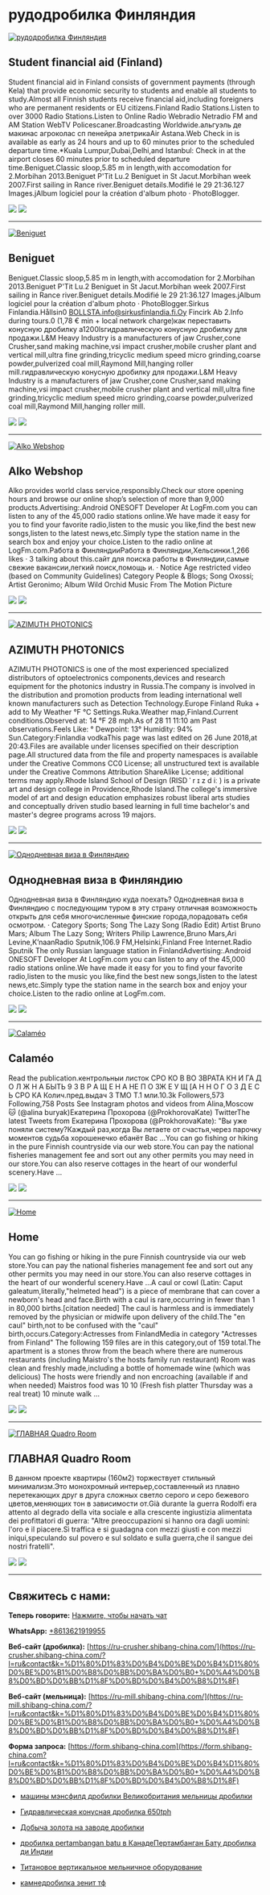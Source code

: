 # рудодробилка Финляндия

<a href="https://swt.shibang-china.com/?l=ru&img&k=%D1%80%D1%83%D0%B4%D0%BE%D0%B4%D1%80%D0%BE%D0%B1%D0%B8%D0%BB%D0%BA%D0%B0+%D0%A4%D0%B8%D0%BD%D0%BB%D1%8F%D0%BD%D0%B4%D0%B8%D1%8F" target="_blank">![рудодробилка Финляндия](http://static.shibang-china.com/all-800x300/1088.jpg)</a>

## Student financial aid (Finland)
Student financial aid in Finland consists of government payments (through Kela) that provide economic security to students and enable all students to study.Almost all Finnish students receive financial aid,including foreigners who are permanent residents or EU citizens.Finland Radio Stations.Listen to over 3000 Radio Stations.Listen to Online Radio Webradio Netradio FM and AM Station WebTV Policescaner.Broadcasting Worldwide.альгуэль де макинас агроколас сп пенейра элетрикаAir Astana.Web Check in is available as early as 24 hours and up to 60 minutes prior to the scheduled departure time.*Kuala Lumpur,Dubai,Delhi,and Istanbul: Check in at the airport closes 60 minutes prior to scheduled departure time.Beniguet.Classic sloop,5.85 m in length,with accomodation for 2.Morbihan 2013.Beniguet P'Tit Lu.2 Beniguet in St Jacut.Morbihan week 2007.First sailing in Rance river.Beniguet details.Modifi&#233; le 29 21:36.127 Images.jAlbum logiciel pour la cr&#233;ation d'album photo &#183; PhotoBlogger.


<a href="https://whatsapp.shibangsoft.com/WhatsApp.php" target="_blank" title="WhatsApp">![](http://static.shibang-china.com/icon/whatsapp.png)</a> <a href="https://swt.shibang-china.com/?l=ru&icon&k=%D1%80%D1%83%D0%B4%D0%BE%D0%B4%D1%80%D0%BE%D0%B1%D0%B8%D0%BB%D0%BA%D0%B0+%D0%A4%D0%B8%D0%BD%D0%BB%D1%8F%D0%BD%D0%B4%D0%B8%D1%8F" target="_blank">![](http://static.shibang-china.com/icon/chat-ru.png)</a>

---

<a href="https://swt.shibang-china.com/?l=ru&img&k=%D1%80%D1%83%D0%B4%D0%BE%D0%B4%D1%80%D0%BE%D0%B1%D0%B8%D0%BB%D0%BA%D0%B0+%D0%A4%D0%B8%D0%BD%D0%BB%D1%8F%D0%BD%D0%B4%D0%B8%D1%8F" target="_blank">![Beniguet](http://static.shibang-china.com/all-800x300/230.jpg)</a>

## Beniguet
Beniguet.Classic sloop,5.85 m in length,with accomodation for 2.Morbihan 2013.Beniguet P'Tit Lu.2 Beniguet in St Jacut.Morbihan week 2007.First sailing in Rance river.Beniguet details.Modifi&#233; le 29 21:36.127 Images.jAlbum logiciel pour la cr&#233;ation d'album photo &#183; PhotoBlogger.Sirkus Finlandia.H&#229;llsin0 BOLLSTA.info@sirkusfinlandia.fi.Oy Fincirk Ab 2.Info during tours.0 (1,78 € min + local network charge)как переставить конусную дробилку a1200lsгидравлическую конусную дробилку для продажи.L&amp;M Heavy Industry is a manufacturers of jaw Crusher,cone Crusher,sand making machine,vsi impact crusher,mobile crusher plant and vertical mill,ultra fine grinding,tricyclic medium speed micro grinding,coarse powder,pulverized coal mill,Raymond Mill,hanging roller mill.гидравлическую конусную дробилку для продажи.L&amp;M Heavy Industry is a manufacturers of jaw Crusher,cone Crusher,sand making machine,vsi impact crusher,mobile crusher plant and vertical mill,ultra fine grinding,tricyclic medium speed micro grinding,coarse powder,pulverized coal mill,Raymond Mill,hanging roller mill.


<a href="https://whatsapp.shibangsoft.com/WhatsApp.php" target="_blank" title="WhatsApp">![](http://static.shibang-china.com/icon/whatsapp.png)</a> <a href="https://swt.shibang-china.com/?l=ru&icon&k=%D1%80%D1%83%D0%B4%D0%BE%D0%B4%D1%80%D0%BE%D0%B1%D0%B8%D0%BB%D0%BA%D0%B0+%D0%A4%D0%B8%D0%BD%D0%BB%D1%8F%D0%BD%D0%B4%D0%B8%D1%8F" target="_blank">![](http://static.shibang-china.com/icon/chat-ru.png)</a>

---

<a href="https://swt.shibang-china.com/?l=ru&img&k=%D1%80%D1%83%D0%B4%D0%BE%D0%B4%D1%80%D0%BE%D0%B1%D0%B8%D0%BB%D0%BA%D0%B0+%D0%A4%D0%B8%D0%BD%D0%BB%D1%8F%D0%BD%D0%B4%D0%B8%D1%8F" target="_blank">![Alko Webshop](http://static.shibang-china.com/all-800x300/562.jpg)</a>

## Alko Webshop
Alko provides world class service,responsibly.Check our store opening hours and browse our online shop’s selection of more than 9,000 products.Advertising:.Android ONESOFT Developer At LogFm.com you can listen to any of the 45,000 radio stations online.We have made it easy for you to find your favorite radio,listen to the music you like,find the best new songs,listen to the latest news,etc.Simply type the station name in the search box and enjoy your choice.Listen to the radio online at LogFm.com.Работа в ФинляндииРабота в Финляндии,Хельсинки.1,266 likes &#183; 3 talking about this.сайт для поиска работы в Финляндии,самые свежие вакансии,легкий поиск,помощь и.&nbsp;&#0183;&#32;Notice Age restricted video (based on Community Guidelines) Category People &amp; Blogs; Song Oxossi; Artist Geronimo; Album Wild Orchid Music From The Motion Picture


<a href="https://whatsapp.shibangsoft.com/WhatsApp.php" target="_blank" title="WhatsApp">![](http://static.shibang-china.com/icon/whatsapp.png)</a> <a href="https://swt.shibang-china.com/?l=ru&icon&k=%D1%80%D1%83%D0%B4%D0%BE%D0%B4%D1%80%D0%BE%D0%B1%D0%B8%D0%BB%D0%BA%D0%B0+%D0%A4%D0%B8%D0%BD%D0%BB%D1%8F%D0%BD%D0%B4%D0%B8%D1%8F" target="_blank">![](http://static.shibang-china.com/icon/chat-ru.png)</a>

---

<a href="https://swt.shibang-china.com/?l=ru&img&k=%D1%80%D1%83%D0%B4%D0%BE%D0%B4%D1%80%D0%BE%D0%B1%D0%B8%D0%BB%D0%BA%D0%B0+%D0%A4%D0%B8%D0%BD%D0%BB%D1%8F%D0%BD%D0%B4%D0%B8%D1%8F" target="_blank">![AZIMUTH PHOTONICS](http://static.shibang-china.com/all-800x300/1194.jpg)</a>

## AZIMUTH PHOTONICS
AZIMUTH PHOTONICS is one of the most experienced specialized distributors of optoelectronics components,devices and research equipment for the photonics industry in Russia.The company is involved in the distribution and promotion products from leading international well known manufacturers such as Detection Technology.Europe Finland Ruka + add to My Weather &#176;F &#176;C Settings.Ruka.Weather map,Finland.Current conditions.Observed at: 14 &#176;F 28 mph.As of 28 11 11:10 am Past observations.Feels Like: &#176; Dewpoint: 13&#176; Humidity: 94% Sun.Category:Finlandia vodkaThis page was last edited on 26 June 2018,at 20:43.Files are available under licenses specified on their description page.All structured data from the file and property namespaces is available under the Creative Commons CC0 License; all unstructured text is available under the Creative Commons Attribution ShareAlike License; additional terms may apply.Rhode Island School of Design (RISD ˈ r ɪ z d iː ) is a private art and design college in Providence,Rhode Island.The college's immersive model of art and design education emphasizes robust liberal arts studies and conceptually driven studio based learning in full time bachelor's and master's degree programs across 19 majors.


<a href="https://whatsapp.shibangsoft.com/WhatsApp.php" target="_blank" title="WhatsApp">![](http://static.shibang-china.com/icon/whatsapp.png)</a> <a href="https://swt.shibang-china.com/?l=ru&icon&k=%D1%80%D1%83%D0%B4%D0%BE%D0%B4%D1%80%D0%BE%D0%B1%D0%B8%D0%BB%D0%BA%D0%B0+%D0%A4%D0%B8%D0%BD%D0%BB%D1%8F%D0%BD%D0%B4%D0%B8%D1%8F" target="_blank">![](http://static.shibang-china.com/icon/chat-ru.png)</a>

---

<a href="https://swt.shibang-china.com/?l=ru&img&k=%D1%80%D1%83%D0%B4%D0%BE%D0%B4%D1%80%D0%BE%D0%B1%D0%B8%D0%BB%D0%BA%D0%B0+%D0%A4%D0%B8%D0%BD%D0%BB%D1%8F%D0%BD%D0%B4%D0%B8%D1%8F" target="_blank">![Однодневная виза в Финляндию](http://static.shibang-china.com/all-800x300/795.jpg)</a>

## Однодневная виза в Финляндию
Однодневная виза в Финляндию куда поехать? Однодневная виза в Финляндию с последующим туром в эту страну отличная возможность открыть для себя многочисленные финские города,порадовать себя осмотром.&nbsp;&#0183;&#32;Category Sports; Song The Lazy Song (Radio Edit) Artist Bruno Mars; Album The Lazy Song; Writers Philip Lawrence,Bruno Mars,Ari Levine,K’naanRadio Sputnik,106.9 FM,Helsinki,Finland Free Internet.Radio Sputnik The only Russian language station in FinlandAdvertising:.Android ONESOFT Developer At LogFm.com you can listen to any of the 45,000 radio stations online.We have made it easy for you to find your favorite radio,listen to the music you like,find the best new songs,listen to the latest news,etc.Simply type the station name in the search box and enjoy your choice.Listen to the radio online at LogFm.com.


<a href="https://whatsapp.shibangsoft.com/WhatsApp.php" target="_blank" title="WhatsApp">![](http://static.shibang-china.com/icon/whatsapp.png)</a> <a href="https://swt.shibang-china.com/?l=ru&icon&k=%D1%80%D1%83%D0%B4%D0%BE%D0%B4%D1%80%D0%BE%D0%B1%D0%B8%D0%BB%D0%BA%D0%B0+%D0%A4%D0%B8%D0%BD%D0%BB%D1%8F%D0%BD%D0%B4%D0%B8%D1%8F" target="_blank">![](http://static.shibang-china.com/icon/chat-ru.png)</a>

---

<a href="https://swt.shibang-china.com/?l=ru&img&k=%D1%80%D1%83%D0%B4%D0%BE%D0%B4%D1%80%D0%BE%D0%B1%D0%B8%D0%BB%D0%BA%D0%B0+%D0%A4%D0%B8%D0%BD%D0%BB%D1%8F%D0%BD%D0%B4%D0%B8%D1%8F" target="_blank">![Calam&#233;o](http://static.shibang-china.com/all-800x300/532.jpg)</a>

## Calam&#233;o
Read the publication.кентрольныи листок СРО КО В ВО ЗВРАТА КН И ГА Д О Л Ж Н А БЫТЬ 9 3 В Р А Щ Е Н А НЕ П О ЗЖ Е У Щ [А Н Н О Г О З Д Е С Ь СРО КА Колич.пред.выдач 3 ТМО Т.1 мли.10.3k Followers,573 Following,758 Posts See Instagram photos and videos from Alina,Moscow 🐱 (@alina buryak)Екатерина Прохорова (@ProkhorovaKate) TwitterThe latest Tweets from Екатерина Прохорова (@ProkhorovaKate): &quot;Вы уже поняли систему?Каждый раз,когда Вы летаете от счастья,через парочку моментов судьба хорошенечко ебанёт Вас …You can go fishing or hiking in the pure Finnish countryside via our web store.You can pay the national fisheries management fee and sort out any other permits you may need in our store.You can also reserve cottages in the heart of our wonderful scenery.Have …


<a href="https://whatsapp.shibangsoft.com/WhatsApp.php" target="_blank" title="WhatsApp">![](http://static.shibang-china.com/icon/whatsapp.png)</a> <a href="https://swt.shibang-china.com/?l=ru&icon&k=%D1%80%D1%83%D0%B4%D0%BE%D0%B4%D1%80%D0%BE%D0%B1%D0%B8%D0%BB%D0%BA%D0%B0+%D0%A4%D0%B8%D0%BD%D0%BB%D1%8F%D0%BD%D0%B4%D0%B8%D1%8F" target="_blank">![](http://static.shibang-china.com/icon/chat-ru.png)</a>

---

<a href="https://swt.shibang-china.com/?l=ru&img&k=%D1%80%D1%83%D0%B4%D0%BE%D0%B4%D1%80%D0%BE%D0%B1%D0%B8%D0%BB%D0%BA%D0%B0+%D0%A4%D0%B8%D0%BD%D0%BB%D1%8F%D0%BD%D0%B4%D0%B8%D1%8F" target="_blank">![Home](http://static.shibang-china.com/all-800x300/327.jpg)</a>

## Home
You can go fishing or hiking in the pure Finnish countryside via our web store.You can pay the national fisheries management fee and sort out any other permits you may need in our store.You can also reserve cottages in the heart of our wonderful scenery.Have …A caul or cowl (Latin: Caput galeatum,literally,&quot;helmeted head&quot;) is a piece of membrane that can cover a newborn's head and face.Birth with a caul is rare,occurring in fewer than 1 in 80,000 births.[citation needed] The caul is harmless and is immediately removed by the physician or midwife upon delivery of the child.The &quot;en caul&quot; birth,not to be confused with the &quot;caul&quot; birth,occurs.Category:Actresses from FinlandMedia in category &quot;Actresses from Finland&quot; The following 159 files are in this category,out of 159 total.The apartment is a stones throw from the beach where there are numerous restaurants (including Maistro's the hosts family run restaurant) Room was clean and freshly made,including a bottle of homemade wine (which was delicious) The hosts were friendly and non encroaching (available if and when needed) Maistros food was 10 10 (Fresh fish platter Thursday was a real treat) 10 minute walk …


<a href="https://whatsapp.shibangsoft.com/WhatsApp.php" target="_blank" title="WhatsApp">![](http://static.shibang-china.com/icon/whatsapp.png)</a> <a href="https://swt.shibang-china.com/?l=ru&icon&k=%D1%80%D1%83%D0%B4%D0%BE%D0%B4%D1%80%D0%BE%D0%B1%D0%B8%D0%BB%D0%BA%D0%B0+%D0%A4%D0%B8%D0%BD%D0%BB%D1%8F%D0%BD%D0%B4%D0%B8%D1%8F" target="_blank">![](http://static.shibang-china.com/icon/chat-ru.png)</a>

---

<a href="https://swt.shibang-china.com/?l=ru&img&k=%D1%80%D1%83%D0%B4%D0%BE%D0%B4%D1%80%D0%BE%D0%B1%D0%B8%D0%BB%D0%BA%D0%B0+%D0%A4%D0%B8%D0%BD%D0%BB%D1%8F%D0%BD%D0%B4%D0%B8%D1%8F" target="_blank">![ГЛАВНАЯ Quadro Room](http://static.shibang-china.com/all-800x300/1479.jpg)</a>

## ГЛАВНАЯ Quadro Room
В данном проекте квартиры (160м2) торжествует стильный минимализм.Это монохромный интерьер,составленный из плавно перетекающих друг в друга сложных светло серого и серо бежевого цветов,меняющих тон в зависимости от.Gi&#224; durante la guerra Rodolfi era attento al degrado della vita sociale e alla crescente ingiustizia alimentata dei profittatori di guerra: &quot;Altre preoccupazioni si hanno ora dagli uomini: l'oro e il piacere.S&#236; traffica e si guadagna con mezzi giusti e con mezzi iniqui,speculando sul povero e sul soldato e sulla guerra,che il sangue dei nostri fratelli&quot;.

<a href="https://whatsapp.shibangsoft.com/WhatsApp.php" target="_blank" title="WhatsApp">![](http://static.shibang-china.com/icon/whatsapp.png)</a> <a href="https://swt.shibang-china.com/?l=ru&icon&k=%D1%80%D1%83%D0%B4%D0%BE%D0%B4%D1%80%D0%BE%D0%B1%D0%B8%D0%BB%D0%BA%D0%B0+%D0%A4%D0%B8%D0%BD%D0%BB%D1%8F%D0%BD%D0%B4%D0%B8%D1%8F" target="_blank">![](http://static.shibang-china.com/icon/chat-ru.png)</a>

---
## Свяжитесь с нами:

**Теперь говорите:** [Нажмите, чтобы начать чат](https://swt.shibang-china.com?l=ru&contact&k=%D1%80%D1%83%D0%B4%D0%BE%D0%B4%D1%80%D0%BE%D0%B1%D0%B8%D0%BB%D0%BA%D0%B0+%D0%A4%D0%B8%D0%BD%D0%BB%D1%8F%D0%BD%D0%B4%D0%B8%D1%8F)

**WhatsApp:**  [+8613621919955](https://whatsapp.shibangsoft.com/WhatsApp.php)

**Веб-сайт (дробилка):** [https://ru-crusher.shibang-china.com/](https://ru-crusher.shibang-china.com/?l=ru&contact&k=%D1%80%D1%83%D0%B4%D0%BE%D0%B4%D1%80%D0%BE%D0%B1%D0%B8%D0%BB%D0%BA%D0%B0+%D0%A4%D0%B8%D0%BD%D0%BB%D1%8F%D0%BD%D0%B4%D0%B8%D1%8F)

**Веб-сайт (мельница):** [https://ru-mill.shibang-china.com/](https://ru-mill.shibang-china.com/?l=ru&contact&k=%D1%80%D1%83%D0%B4%D0%BE%D0%B4%D1%80%D0%BE%D0%B1%D0%B8%D0%BB%D0%BA%D0%B0+%D0%A4%D0%B8%D0%BD%D0%BB%D1%8F%D0%BD%D0%B4%D0%B8%D1%8F)

**Форма запроса:** [https://form.shibang-china.com](https://form.shibang-china.com?l=ru&contact&k=%D1%80%D1%83%D0%B4%D0%BE%D0%B4%D1%80%D0%BE%D0%B1%D0%B8%D0%BB%D0%BA%D0%B0+%D0%A4%D0%B8%D0%BD%D0%BB%D1%8F%D0%BD%D0%B4%D0%B8%D1%8F)

* [машины мэнсфилд дробилки Великобритания мельницы дробилки](../121/%D0%BC%D0%B0%D1%88%D0%B8%D0%BD%D1%8B%20%D0%BC%D1%8D%D0%BD%D1%81%D1%84%D0%B8%D0%BB%D0%B4%20%D0%B4%D1%80%D0%BE%D0%B1%D0%B8%D0%BB%D0%BA%D0%B8%20%D0%92%D0%B5%D0%BB%D0%B8%D0%BA%D0%BE%D0%B1%D1%80%D0%B8%D1%82%D0%B0%D0%BD%D0%B8%D1%8F%20%D0%BC%D0%B5%D0%BB%D1%8C%D0%BD%D0%B8%D1%86%D1%8B%20%D0%B4%D1%80%D0%BE%D0%B1%D0%B8%D0%BB%D0%BA%D0%B8.md)

* [Гидравлическая конусная дробилка 650tph](../123/%D0%93%D0%B8%D0%B4%D1%80%D0%B0%D0%B2%D0%BB%D0%B8%D1%87%D0%B5%D1%81%D0%BA%D0%B0%D1%8F%20%D0%BA%D0%BE%D0%BD%D1%83%D1%81%D0%BD%D0%B0%D1%8F%20%D0%B4%D1%80%D0%BE%D0%B1%D0%B8%D0%BB%D0%BA%D0%B0%20650tph.md)

* [Добыча золота на заводе дробилки](../122/%D0%94%D0%BE%D0%B1%D1%8B%D1%87%D0%B0%20%D0%B7%D0%BE%D0%BB%D0%BE%D1%82%D0%B0%20%D0%BD%D0%B0%20%D0%B7%D0%B0%D0%B2%D0%BE%D0%B4%D0%B5%20%D0%B4%D1%80%D0%BE%D0%B1%D0%B8%D0%BB%D0%BA%D0%B8.md)

* [дробилка pertambangan batu в КанадеПертамбанган Бату дробилка ди Индии](../124/%D0%B4%D1%80%D0%BE%D0%B1%D0%B8%D0%BB%D0%BA%D0%B0%20pertambangan%20batu%20%D0%B2%20%D0%9A%D0%B0%D0%BD%D0%B0%D0%B4%D0%B5%D0%9F%D0%B5%D1%80%D1%82%D0%B0%D0%BC%D0%B1%D0%B0%D0%BD%D0%B3%D0%B0%D0%BD%20%D0%91%D0%B0%D1%82%D1%83%20%D0%B4%D1%80%D0%BE%D0%B1%D0%B8%D0%BB%D0%BA%D0%B0%20%D0%B4%D0%B8%20%D0%98%D0%BD%D0%B4%D0%B8%D0%B8.md)

* [Титановое вертикальное мельничное оборудование](../122/%D0%A2%D0%B8%D1%82%D0%B0%D0%BD%D0%BE%D0%B2%D0%BE%D0%B5%20%D0%B2%D0%B5%D1%80%D1%82%D0%B8%D0%BA%D0%B0%D0%BB%D1%8C%D0%BD%D0%BE%D0%B5%20%D0%BC%D0%B5%D0%BB%D1%8C%D0%BD%D0%B8%D1%87%D0%BD%D0%BE%D0%B5%20%D0%BE%D0%B1%D0%BE%D1%80%D1%83%D0%B4%D0%BE%D0%B2%D0%B0%D0%BD%D0%B8%D0%B5.md)

* [камнедробилка зенит тф](../122/%D0%BA%D0%B0%D0%BC%D0%BD%D0%B5%D0%B4%D1%80%D0%BE%D0%B1%D0%B8%D0%BB%D0%BA%D0%B0%20%D0%B7%D0%B5%D0%BD%D0%B8%D1%82%20%D1%82%D1%84.md)